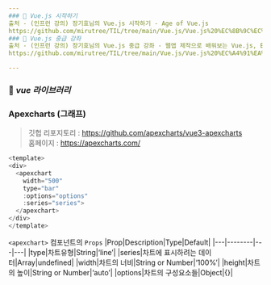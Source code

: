 ```yaml
---
### 🍪 Vue.js 시작하기 
출처 - (인프런 강의) 장기효님의 Vue.js 시작하기 - Age of Vue.js   
https://github.com/mirutree/TIL/tree/main/Vue.js/Vue.js%20%EC%8B%9C%EC%9E%91%ED%95%98%EA%B8%B0
### 🍰 Vue.js 중급 강좌 
출처 - (인프런 강의) 장기효님의 Vue.js 중급 강좌 - 웹앱 제작으로 배워보는 Vue.js, ES6, Vuex   
https://github.com/mirutree/TIL/tree/main/Vue.js/Vue.js%20%EC%A4%91%EA%B8%89%20%EA%B0%95%EC%A2%8C   

---
```

### 🥝 *vue 라이브러리*
### Apexcharts (그래프)
> 깃헙 리포지토리 : https://github.com/apexcharts/vue3-apexcharts    
> 홈페이지 : https://apexcharts.com/   
```javascript
<template>
<div>
  <apexchart 
    width="500" 
    type="bar" 
    :options="options" 
    :series="series">
  </apexchart>
</div>
</template>
```
`<apexchart>` 컴포넌트의 `Props`
|Prop|Description|Type|Default|
|---|--------|---|---|
|type|차트유형|String|‘line’|
|series|차트에 표시하려는 데이터|Array|undefined|
|width|차트의 너비|String or Number|‘100%’|
|height|차트의 높이|String or Number|‘auto’|
|options|차트의 구성요소들|Object|{}|
